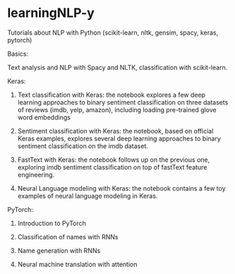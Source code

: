 # learningNLP-y
Tutorials about NLP with Python (scikit-learn, nltk, gensim, spacy, keras, pytorch)

Basics:

Text analysis and NLP with Spacy and NLTK, classification with scikit-learn.

Keras:

1) Text classification with Keras: the notebook explores a few deep learning approaches to binary sentiment classification on three datasets of reviews (imdb, yelp, amazon), including loading pre-trained glove word embeddings

2) Sentiment classification with Keras: the notebook, based on official Keras examples,  explores several deep learning approaches to binary sentiment classification on the imdb dataset.

3) FastText with Keras: the notebook follows up on the previous one, exploring imdb sentiment classification on top of fastText feature engineering.

4) Neural Language modeling with Keras: the notebook contains a few toy examples of neural language modeling in Keras.


PyTorch:

1) Introduction to PyTorch

2) Classification of names with RNNs

3) Name generation with RNNs

4) Neural machine translation with attention


